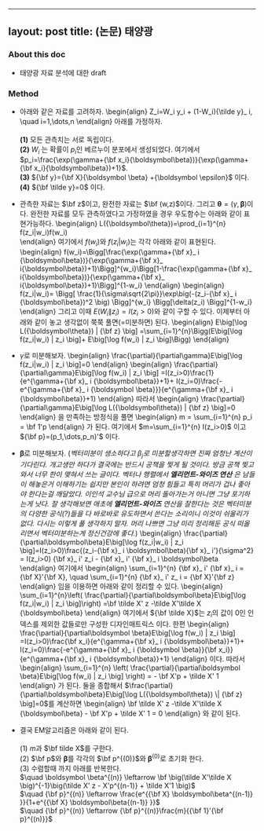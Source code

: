  ---
 layout: post
 title: (논문) 태양광
 ---
 
 ### About this doc
 
 - 태양광 자료 분석에 대한 draft 
  
 ### Method 
 
 - 아래와 같은 자료를 고려하자. 
\begin{align}
Z_i=W_i y_i + (1-W_i){\tilde y}_ i, \quad i=1,\dots,n 
\end{align}
아래를 가정하자. <br/><br/>
**(1)** 모든 관측치는 서로 독립이다. <br/>
**(2)** $W_i$ 는 확률이 $p_i$인 베르누이 분포에서 생성되었다. 여기에서 $p_i=\frac{\exp(\gamma+{\bf x_i}{\boldsymbol\beta})}{\exp(\gamma+{\bf x_i}{\boldsymbol\beta})+1}$. <br/>
**(3)** ${\bf y}={\bf X}{\boldsymbol \beta} +{\boldsymbol \epsilon}$ 이다. <br/>
**(4)** ${\bf \tilde y}=0$ 이다. 

- 관측한 자료는 $\bf z$이고, 완전한 자료는 $\bf (w,z)$이다. 그리고 ${\boldsymbol\theta}=(\gamma,\boldsymbol{\beta})$이다. 완전한 자료를 모두 관측하였다고 가정하였을 경우 우도함수는 아래와 같이 표현가능하다. 
\begin{align}
L({\boldsymbol\theta})=\prod_{i=1}^{n} f(z_i|w_i)f(w_i)  
\end{align}
여기에서 $f(w_i)$와 $f(z_i|w_i)$는 각각 아래와 같이 표현된다. 
\begin{align}
f(w_i)=\Bigg[\frac{\exp(\gamma+{\bf x}_ i {\boldsymbol\beta})}{\exp(\gamma+{\bf x}_ i{\boldsymbol\beta})+1}\Bigg]^{w_i}\Bigg[1-\frac{\exp(\gamma+{\bf x}_ i{\boldsymbol\beta})}{\exp(\gamma+{\bf x}_ i{\boldsymbol\beta})+1}\Bigg]^{1-w_i}
\end{align}
\begin{align}
f(z_i|w_i)=
\Bigg[ \frac{1}{\sigma\sqrt{2\pi}}\exp\big(-(z_i-{\bf x}_ i {\boldsymbol\beta})^2 \big) \Bigg]^{w_i} \Bigg[\delta(z_i)  \Bigg]^{1-w_i}
\end{align}
그리고 이때 $E(W_i \| z_i)=I(z_i>0)$와 같이 구할 수 있다. 이제부터 아래와 같이 놓고 생각없이 쭉쭉 풀면(=미분하면) 된다. 
\begin{align}
E\big[\log L({\boldsymbol\theta}) \| {\bf z} \big]
=\sum_{i=1}^{n}\Bigg(E\big[\log f(z_i|w_i) \| z_i \big]+ E\big[\log f(w_i) \| z_i \big]\Bigg)
\end{align}

- $\gamma$로 미분해보자. 
\begin{align}
\frac{\partial}{\partial\gamma}E\big[\log f(z_i|w_i) \| z_i \big]=0 
\end{align}
\begin{align}
\frac{\partial}{\partial\gamma}E\big[\log f(w_i) \| z_i \big] 
=I(z_i>0)\frac{1}{e^{\gamma+{\bf x}_ i {\boldsymbol\beta}}+1}+ I(z_i=0)\frac{-e^{\gamma+{\bf x}_ i {\boldsymbol \beta}}}{e^{\gamma+{\bf x}_ i {\boldsymbol\beta}}+1}
\end{align}
따라서
\begin{align}
\frac{\partial}{\partial\gamma}E\big[\log L({\boldsymbol\theta}) \| {\bf z} \big]=0 
\end{align}
을 만족하는 방정식을 풀면 
\begin{align}
m = \sum_{i=1}^{n} p_i = \bf 1'p 
\end{align}
가 된다. 여기에서 $m=\sum_{i=1}^{n} I(z_i>0)$ 이고 ${\bf p}=(p_1,\dots,p_n)'$ 이다. 


- $\boldsymbol\beta$로 미분해보자. (*벡터미분이 생소하다고 $\beta_j$로 미분할생각하면 진짜 엄청난 계산이 기다린다. 개고생만 하다가 결국에는 반드시 공책을 찢게 될 것이다. 방금 공책 찢고와서 너무 한이 맺혀서 쓰는 글이다. 벡터나 행렬에서 **엘리먼트-와이즈 연산** 은 남들이 해놓은거 이해하기는 쉽지만 본인이 하려면 엄청 힘들고 특히 머리가 겁나 좋아야 한다는걸 깨달았다. 이인석 교수님 급으로 머리 돌아가는거 아니면 그냥 포기하는게 낫다. 잘 생각해보면 애초에 **엘리먼트-와이즈** 연산을 잘한다는 것은 벡터미분의 다양한 공식(?)들을 다 바로바로 유도하면서 쓴다는 소리이니 이것이 쉬울리가 없다. 다시는 이렇게 풀 생각하지 말자. 머리 나쁘면 그냥 미리 정리해둔 공식 떠올리면서 벡터미분하는게 정신건강에 좋다.*)
\begin{align}
\frac{\partial}{\partial\boldsymbol\beta}E\big[\log f(z_i|w_i) \| z_i \big]=I(z_i>0)\frac{(z_i-{\bf x}_ i \boldsymbol\beta){\bf x}_ i'}{\sigma^2} = I(z_i>0) {\bf x}_ i' z_i - {\bf x}_ i' {\bf x}_ i \boldsymbol\beta
\end{align}
여기에서 
\begin{align}
\sum_{i=1}^{n} {\bf x}_ i' {\bf x}_ i = {\bf X}'{\bf X}, \quad \sum_{i=1}^{n} {\bf x}_ i' z_ i = {\bf X}'{\bf z}
\end{align}
임을 이용하면 아래와 같이 정리할 수 있다. 
\begin{align}
\sum_{i=1}^{n}\left( \frac{\partial}{\partial\boldsymbol\beta}E\big[\log f(z_i|w_i) \| z_i \big]\right)
=\bf \tilde X' z -\tilde X'\tilde X {\boldsymbol\beta} 
\end{align}
여기에서 ${\bf \tilde X}$는 $z_i$의 값이 $0$인 인덱스를 제외한 값들로만 구성한 디자인매트릭스 이다. 
한편 
\begin{align}
\frac{\partial}{\partial\boldsymbol \beta}E\big[\log f(w_i) \| z_i \big] 
=I(z_i>0)\frac{\bf x_i}{e^{\gamma+{\bf x}_ i {\boldsymbol\beta}}+1}+ I(z_i=0)\frac{-e^{\gamma+{\bf x}_ i {\boldsymbol \beta}}{\bf x_i}}{e^{\gamma+{\bf x}_ i {\boldsymbol\beta}}+1}
\end{align}
이다. 따라서 
\begin{align}
\sum_{i=1}^{n} \left( \frac{\partial}{\partial\boldsymbol \beta}E\big[\log f(w_i) \| z_i \big]  \right) = - \bf X'p + \tilde X' 1 
\end{align}
가 된다. 둘을 종합해서 $\frac{\partial}{\partial\boldsymbol\beta}E\big[\log L({\boldsymbol\theta}) \| {\bf z} \big]=0$를 계산하면
\begin{align}
\bf \tilde X' z -\tilde X'\tilde X {\boldsymbol\beta}  - \bf X'p + \tilde X' 1 = 0
\end{align}
와 같이 된다. 

- 결국 EM알고리즘은 아래와 같이 된다. <br/><br/>
(1) $m$과 $\bf tilde X$를 구한다. <br/> 
(2) $\bf p$와 $\boldsymbol \beta$를 각각의 $\bf p^{(0)}$와 $\boldsymbol\beta^{(0)}$로 초기화 한다. <br/>
(3) 수렴할때 까지 아래를 반복한다. <br/>
$\quad \boldsymbol \beta^{(n)} \leftarrow  \bf \big(\tilde X'\tilde X \big)^{-1}\big(\tilde X' z - X'p^{(n-1)} + \tilde X'1 \big)$ <br/> 
$\quad {\bf p}^{(n)} \leftarrow \frac{e^{{\bf X} \boldsymbol\beta^{(n-1)} }}{1+e^{{\bf X} \boldsymbol\beta{(n-1)} }}$ <br/> 
$\quad {\bf p}^{(n)} \leftarrow {\bf p}^{(n)}\frac{m}{{\bf 1}'{\bf p}^{(n)}}$ 
